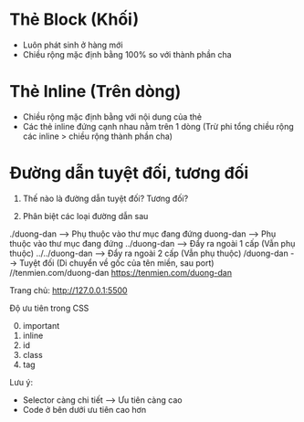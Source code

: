 # Thẻ Block (Khối)

- Luôn phát sinh ở hàng mới
- Chiều rộng mặc định bằng 100% so với thành phần cha

# Thẻ Inline (Trên dòng)

- Chiều rộng mặc định bằng với nội dung của thẻ
- Các thẻ inline đứng cạnh nhau nằm trên 1 dòng (Trừ phi tổng chiều rộng các inline > chiều rộng thành phần cha)

# Đường dẫn tuyệt đối, tương đối

1. Thế nào là đường dẫn tuyệt đối? Tương đối?

2. Phân biệt các loại đường dẫn sau

./duong-dan --> Phụ thuộc vào thư mục đang đứng
duong-dan --> Phụ thuộc vào thư mục đang đứng
../duong-dan --> Đẩy ra ngoài 1 cấp (Vẫn phụ thuộc)
../../duong-dan --> Đẩy ra ngoài 2 cấp (Vẫn phụ thuộc)
/duong-dan --> Tuyệt đối (Di chuyển về gốc của tên miền, sau port)
//tenmien.com/duong-dan
https://tenmien.com/duong-dan

Trang chủ: http://127.0.0.1:5500

Độ ưu tiên trong CSS

0. important
1. inline
2. id
3. class
4. tag

Lưu ý:

- Selector càng chi tiết --> Ưu tiên càng cao
- Code ở bên dưới ưu tiên cao hơn
